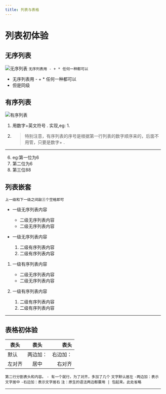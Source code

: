```yaml
---
title: 列表与表格
---
```


# 列表初体验

## 无序列表

![无序列表](./images/disorder.png "无序列表")
`无序列表用 - + * 任何一种都可以`

* 无序列表用 - + * 任何一种都可以
* 但是同级

## 有序列表

![有序列表](./images/ordered.png "有序列表")

1. 用数字+英文符号 . 实现,eg: 1.
2. > 特别注意，有序列表的序号是根据第一行列表的数字顺序来的，后面不用管，只要是数字+ .

---

6. eg:第一位为6
6. 第二位为6
88. 第三位88

## 列表嵌套  

`上一级和下一级之间敲三个空格即可`

* 一级无序列表内容
   * 二级无序列表内容
   * 二级无序列表内容

* 一级无序列表内容
   1. 二级有序列表内容
   2. 二级有序列表内容

1. 一级有序列表内容
   * 二级无序列表内容
   * 二级无序列表内容

2. 一级有序列表内容
   1. 二级有序列表内容
   2. 二级有序列表内容

---

## 表格初体验  

表头|表头|表头
---|:--:|---:
默认|两边加：|右边加：
左对齐|居中|右对齐

`第二行分割表头和内容。`
`- 有一个就行，为了对齐，多加了几个`
`文字默认居左`
`-两边加：表示文字居中`
`-右边加：表示文字居右`
`注：原生的语法两边都要用 | 包起来。此处省略`

---